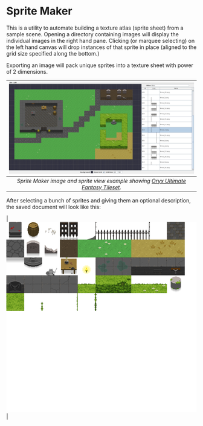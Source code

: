 Sprite Maker
============

This is a utility to automate building a texture atlas (sprite sheet) from a
sample scene. Opening a directory containing images will display the individual
images in the right hand pane. Clicking (or marquee selecting) on the left
hand canvas will drop instances of that sprite in place (aligned to the grid
size specified along the bottom.)

Exporting an image will pack unique sprites into a texture sheet with power
of 2 dimensions.

| ![Sprite Editor Screenshot](doc/sprite_editor.png "Sprite Maker image and sprite views using Oryx Ultimate Fantasy Tileset") |
|:--:|
| *Sprite Maker image and sprite view example showing [Oryx Ultimate Fantasy Tileset](https://www.oryxdesignlab.com/ultimatefantasy/).* |

After selecting a bunch of sprites and giving them an optional description, the saved document will look like this:

| ![Result texture](doc/oryx_sample.png "Resulting sprite sheet") |


